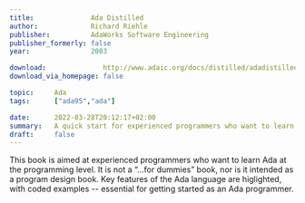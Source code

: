```yaml
---
title:              Ada Distilled
author:             Richard Riehle
publisher:          AdaWorks Software Engineering
publisher_formerly: false
year:               2003

download:              http://www.adaic.org/docs/distilled/adadistilled.pdf
download_via_homepage: false

topic:     Ada
tags:      ["ada95","ada"]

date:      2022-03-28T20:12:17+02:00
summary:   A quick start for experienced programmers who want to learn Ada at the programming level.
draft:     false
---
```



This book is aimed at experienced programmers who want to learn Ada at
the programming level. It is not a “…for dummies” book, nor is it
intended as a program design book. Key features of the Ada language
are higlighted, with coded examples -- essential for getting started as
an Ada programmer.


